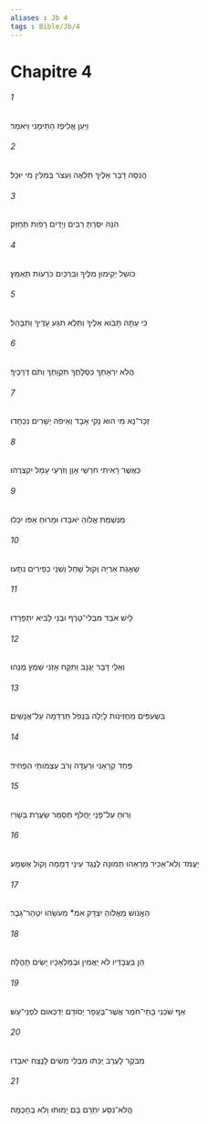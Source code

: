 ```yaml
---
aliases : Jb 4
tags : Bible/Jb/4
---
```


# Chapitre 4

###### 1
וַיַּעַן אֱלִיפַז הַתֵּימָנִי וַיֹּאמַר׃
###### 2
הֲנִסָּה דָבָר אֵלֶיךָ תִּלְאֶה וַעְצֹר בְּמִלִּין מִי יוּכָל׃
###### 3
הִנֵּה יִסַּרְתָּ רַבִּים וְיָדַיִם רָפֹות תְּחַזֵּק׃
###### 4
כֹּושֵׁל יְקִימוּן מִלֶּיךָ וּבִרְכַּיִם כֹּרְעֹות תְּאַמֵּץ׃
###### 5
כִּי עַתָּה תָּבֹוא אֵלֶיךָ וַתֵּלֶא תִּגַּע עָדֶיךָ וַתִּבָּהֵל׃
###### 6
הֲלֹא יִרְאָתְךָ כִּסְלָתֶךָ תִּקְוָתְךָ וְתֹם דְּרָכֶיךָ׃
###### 7
זְכָר־נָא מִי הוּא נָקִי אָבָד וְאֵיפֹה יְשָׁרִים נִכְחָדוּ׃
###### 8
כַּאֲשֶׁר רָאִיתִי חֹרְשֵׁי אָוֶן וְזֹרְעֵי עָמָל יִקְצְרֻהוּ׃
###### 9
מִנִּשְׁמַת אֱלֹוהַ יֹאבֵדוּ וּמֵרוּחַ אַפֹּו יִכְלוּ׃
###### 10
שַׁאֲגַת אַרְיֵה וְקֹול שָׁחַל וְשִׁנֵּי כְפִירִים נִתָּעוּ׃
###### 11
לַיִשׁ אֹבֵד מִבְּלִי־טָרֶף וּבְנֵי לָבִיא יִתְפָּרָדוּ׃
###### 12
וְאֵלַי דָּבָר יְגֻנָּב וַתִּקַּח אָזְנִי שֵׁמֶץ מֶנְהוּ׃
###### 13
בִּשְׂעִפִּים מֵחֶזְיֹנֹות לָיְלָה בִּנְפֹל תַּרְדֵּמָה עַל־אֲנָשִׁים׃
###### 14
פַּחַד קְרָאַנִי וּרְעָדָה וְרֹב עַצְמֹותַי הִפְחִיד׃
###### 15
וְרוּחַ עַל־פָּנַי יַחֲלֹף תְּסַמֵּר שַׂעֲרַת בְּשָׂרִי׃
###### 16
יַעֲמֹד וְלֹא־אַכִּיר מַרְאֵהוּ תְּמוּנָה לְנֶגֶד עֵינָי דְּמָמָה וָקֹול אֶשְׁמָע׃
###### 17
הַאֱנֹושׁ מֵאֱלֹוהַ יִצְדָּק אִמ* מֵעֹשֵׂהוּ יִטְהַר־גָּבֶר׃
###### 18
הֵן בַּעֲבָדָיו לֹא יַאֲמִין וּבְמַלְאָכָיו יָשִׂים תָּהֳלָה׃
###### 19
אַף שֹׁכְנֵי בָתֵּי־חֹמֶר אֲשֶׁר־בֶּעָפָר יְסֹודָם יְדַכְּאוּם לִפְנֵי־עָשׁ׃
###### 20
מִבֹּקֶר לָעֶרֶב יֻכַּתּוּ מִבְּלִי מֵשִׂים לָנֶצַח יֹאבֵדוּ׃
###### 21
הֲלֹא־נִסַּע יִתְרָם בָּם יָמוּתוּ וְלֹא בְחָכְמָה׃
